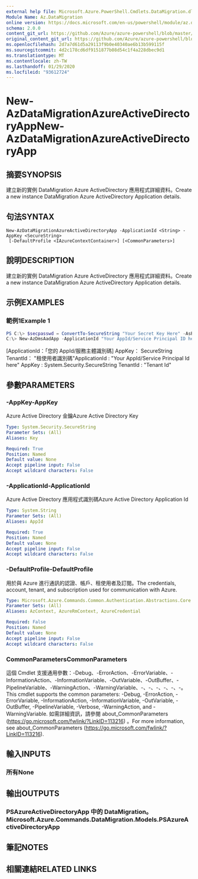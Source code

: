```yaml
---
external help file: Microsoft.Azure.PowerShell.Cmdlets.DataMigration.dll-Help.xml
Module Name: Az.DataMigration
online version: https://docs.microsoft.com/en-us/powershell/module/az.datamigration/New-AzDataMigrationAzureActiveDirectoryApp
schema: 2.0.0
content_git_url: https://github.com/Azure/azure-powershell/blob/master/src/DataMigration/DataMigration/help/New-AzDataMigrationAzureActiveDirectoryApp.md
original_content_git_url: https://github.com/Azure/azure-powershell/blob/master/src/DataMigration/DataMigration/help/New-AzDataMigrationAzureActiveDirectoryApp.md
ms.openlocfilehash: 2d7a7d61d5a29113f9b0e40340ae6b13b599115f
ms.sourcegitcommit: 4d2c178cd6df9151877b08d54c1f4a228dbec9d1
ms.translationtype: MT
ms.contentlocale: zh-TW
ms.lasthandoff: 01/29/2020
ms.locfileid: "93612724"
---
```

# <span data-ttu-id="1c623-101">New-AzDataMigrationAzureActiveDirectoryApp</span><span class="sxs-lookup"><span data-stu-id="1c623-101">New-AzDataMigrationAzureActiveDirectoryApp</span></span>

## <span data-ttu-id="1c623-102">摘要</span><span class="sxs-lookup"><span data-stu-id="1c623-102">SYNOPSIS</span></span>
<span data-ttu-id="1c623-103">建立新的實例 DataMigration Azure ActiveDirectory 應用程式詳細資料。</span><span class="sxs-lookup"><span data-stu-id="1c623-103">Create a new instance DataMigration Azure ActiveDirectory Application details.</span></span>

## <span data-ttu-id="1c623-104">句法</span><span class="sxs-lookup"><span data-stu-id="1c623-104">SYNTAX</span></span>

```
New-AzDataMigrationAzureActiveDirectoryApp -ApplicationId <String> -AppKey <SecureString>
 [-DefaultProfile <IAzureContextContainer>] [<CommonParameters>]
```

## <span data-ttu-id="1c623-105">說明</span><span class="sxs-lookup"><span data-stu-id="1c623-105">DESCRIPTION</span></span>
<span data-ttu-id="1c623-106">建立新的實例 DataMigration Azure ActiveDirectory 應用程式詳細資料。</span><span class="sxs-lookup"><span data-stu-id="1c623-106">Create a new instance DataMigration Azure ActiveDirectory Application details.</span></span>

## <span data-ttu-id="1c623-107">示例</span><span class="sxs-lookup"><span data-stu-id="1c623-107">EXAMPLES</span></span>

### <span data-ttu-id="1c623-108">範例1</span><span class="sxs-lookup"><span data-stu-id="1c623-108">Example 1</span></span>
```powershell
PS C:\> $secpasswd = ConvertTo-SecureString "Your Secret Key Here" -AsPlainText -Force
C:\> New-AzDmsAadApp -ApplicationId "Your AppId/Service Principal ID here" -AppKey $secpasswd
```
<span data-ttu-id="1c623-109">[ApplicationId：「您的 AppId/服務主體識別碼] AppKey： SecureString TenantId： "租使用者識別碼"</span><span class="sxs-lookup"><span data-stu-id="1c623-109">ApplicationId : "Your AppId/Service Principal Id here" AppKey        : System.Security.SecureString TenantId      : "Tenant Id"</span></span>

## <span data-ttu-id="1c623-110">參數</span><span class="sxs-lookup"><span data-stu-id="1c623-110">PARAMETERS</span></span>

### <span data-ttu-id="1c623-111">-AppKey</span><span class="sxs-lookup"><span data-stu-id="1c623-111">-AppKey</span></span>
<span data-ttu-id="1c623-112">Azure Active Directory 金鑰</span><span class="sxs-lookup"><span data-stu-id="1c623-112">Azure Active Directory Key</span></span>

```yaml
Type: System.Security.SecureString
Parameter Sets: (All)
Aliases: Key

Required: True
Position: Named
Default value: None
Accept pipeline input: False
Accept wildcard characters: False
```

### <span data-ttu-id="1c623-113">-ApplicationId</span><span class="sxs-lookup"><span data-stu-id="1c623-113">-ApplicationId</span></span>
<span data-ttu-id="1c623-114">Azure Active Directory 應用程式識別碼</span><span class="sxs-lookup"><span data-stu-id="1c623-114">Azure Active Directory Application Id</span></span>

```yaml
Type: System.String
Parameter Sets: (All)
Aliases: AppId

Required: True
Position: Named
Default value: None
Accept pipeline input: False
Accept wildcard characters: False
```

### <span data-ttu-id="1c623-115">-DefaultProfile</span><span class="sxs-lookup"><span data-stu-id="1c623-115">-DefaultProfile</span></span>
<span data-ttu-id="1c623-116">用於與 Azure 進行通訊的認證、帳戶、租使用者及訂閱。</span><span class="sxs-lookup"><span data-stu-id="1c623-116">The credentials, account, tenant, and subscription used for communication with Azure.</span></span>

```yaml
Type: Microsoft.Azure.Commands.Common.Authentication.Abstractions.Core.IAzureContextContainer
Parameter Sets: (All)
Aliases: AzContext, AzureRmContext, AzureCredential

Required: False
Position: Named
Default value: None
Accept pipeline input: False
Accept wildcard characters: False
```

### <span data-ttu-id="1c623-117">CommonParameters</span><span class="sxs-lookup"><span data-stu-id="1c623-117">CommonParameters</span></span>
<span data-ttu-id="1c623-118">這個 Cmdlet 支援通用參數：-Debug、-ErrorAction、-ErrorVariable、-InformationAction、-InformationVariable、-OutVariable、-OutBuffer、-PipelineVariable、-WarningAction、-WarningVariable、-、-、-、-、-、-。</span><span class="sxs-lookup"><span data-stu-id="1c623-118">This cmdlet supports the common parameters: -Debug, -ErrorAction, -ErrorVariable, -InformationAction, -InformationVariable, -OutVariable, -OutBuffer, -PipelineVariable, -Verbose, -WarningAction, and -WarningVariable.</span></span>
<span data-ttu-id="1c623-119">如需詳細資訊，請參閱 about_CommonParameters (https://go.microsoft.com/fwlink/?LinkID=113216) 。</span><span class="sxs-lookup"><span data-stu-id="1c623-119">For more information, see about_CommonParameters (https://go.microsoft.com/fwlink/?LinkID=113216).</span></span>

## <span data-ttu-id="1c623-120">輸入</span><span class="sxs-lookup"><span data-stu-id="1c623-120">INPUTS</span></span>

### <span data-ttu-id="1c623-121">所有</span><span class="sxs-lookup"><span data-stu-id="1c623-121">None</span></span>

## <span data-ttu-id="1c623-122">輸出</span><span class="sxs-lookup"><span data-stu-id="1c623-122">OUTPUTS</span></span>

### <span data-ttu-id="1c623-123">PSAzureActiveDirectoryApp 中的 DataMigration。</span><span class="sxs-lookup"><span data-stu-id="1c623-123">Microsoft.Azure.Commands.DataMigration.Models.PSAzureActiveDirectoryApp</span></span>

## <span data-ttu-id="1c623-124">筆記</span><span class="sxs-lookup"><span data-stu-id="1c623-124">NOTES</span></span>

## <span data-ttu-id="1c623-125">相關連結</span><span class="sxs-lookup"><span data-stu-id="1c623-125">RELATED LINKS</span></span>
